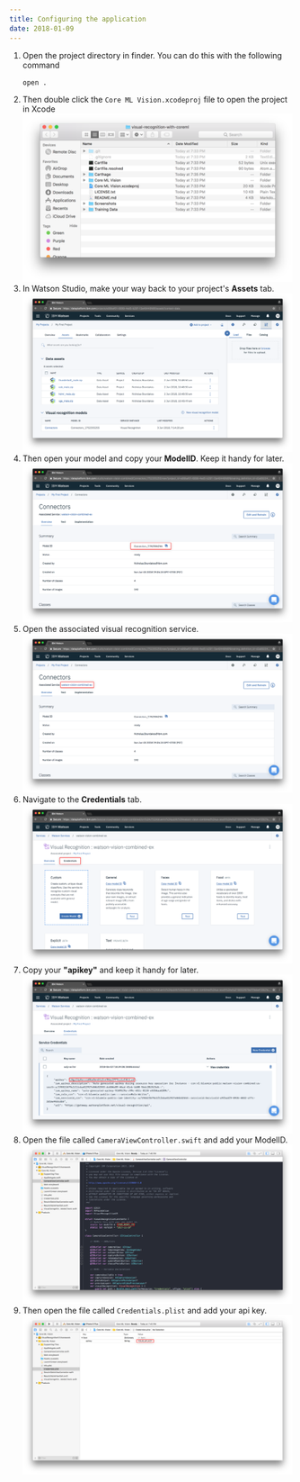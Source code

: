 ```yaml
---
title: Configuring the application
date: 2018-01-09
---
```


1. Open the project directory in finder. You can do this with the following command
   ```bash
   open .
   ```
1. Then double click the `Core ML Vision.xcodeproj` file to open the project in Xcode
![](../_images/9_0_open_project.png)
1. In Watson Studio, make your way back to your project's **Assets** tab.
![](../_images/9_1_project_assets.png)
1. Then open your model and copy your **ModelID**. Keep it handy for later.
![](../_images/9_2_model_id.png)
1. Open the associated visual recognition service.
![](../_images/9_3_associated_service.png)
1. Navigate to the **Credentials** tab.
![](../_images/9_4_credentials.png)
1. Copy your **"apikey"** and keep it handy for later.
![](../_images/9_5_api_key.png)
1. Open the file called `CameraViewController.swift` and add your ModelID.
![](../_images/9_6_add_model_id.png)
1. Then open the file called `Credentials.plist` and add your api key.
![](../_images/9_7_add_api_key.png)
